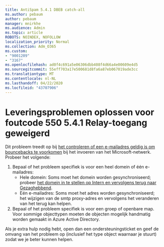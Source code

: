 ```yaml
---
title: AntiSpam 5.4.1 DBEB catch-all
ms.author: pebaum
author: pebaum
manager: mnirkhe
ms.audience: Admin
ms.topic: article
ROBOTS: NOINDEX, NOFOLLOW
localization_priority: Normal
ms.collection: Adm_O365
ms.custom:
- "9001209"
- "3167"
ms.openlocfilehash: ad0f4c691a5e06306dbb408f4d66a4e00609e4d5
ms.sourcegitcommit: 55eff703a17e500681d8fa6a87eb067019ade3cc
ms.translationtype: MT
ms.contentlocale: nl-NL
ms.lasthandoff: 04/22/2020
ms.locfileid: "43707906"
---
```

# <a name="fix-delivery-issues-for-error-code-550-541-relay-access-denied"></a>Leveringsproblemen oplossen voor foutcode 550 5.4.1 Relay-toegang geweigerd

Dit probleem treedt op bij [het controleren of een e-mailadres geldig is om bouncebacks te voorkomen](https://docs.microsoft.com/exchange/mail-flow-best-practices/use-directory-based-edge-blocking) bij het invoeren van het Microsoft-netwerk. Probeer het volgende:

1. Bepaal of het probleem specifiek is voor een heel domein of één e-mailadres:
    - Hele domein: Soms moet het domein worden gesynchroniseerd; probeer [het domein in te stellen op Intern en vervolgens terug naar Gezaghebbend](https://docs.microsoft.com/exchange/mail-flow-best-practices/manage-accepted-domains/manage-accepted-domains).
    - Eén e-mailadres: Soms moet het adres worden gesynchroniseerd; het wijzigen van de smtp proxy-adres en vervolgens het veranderen van het terug kan helpen.
2. Bepaal of het probleem specifiek is voor een groep of openbare map. Voor sommige objecttypen moeten de objecten mogelijk handmatig worden gemaakt in Azure Active Directory.

Als je extra hulp nodig hebt, open dan een ondersteuningsticket en geef de omvang van het probleem op (inclusief het type object waarnaar je stuurt) zodat we je beter kunnen helpen.